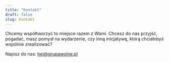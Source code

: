 ```yaml
---
title: "Kontakt"
draft: false
slug: kontakt
---
```


Chcemy współtworzyć to miejsce razem z Wami. Chcesz do nas przyjść, pogadać, masz pomysł na wydarzenie, czy inną inicjatywę, którą chciałxbyś wspólnie zrealizować?

Napisz do nas: hej@grupawolne.pl